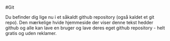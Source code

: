 #Git

Du befinder dig lige nu i et såkaldt github repository (også kaldet et git repo). Den mærkelige hvide hjemmeside der viser denne tekst hedder github og alle kan lave en bruger og lave deres eget github repository - helt gratis og uden reklamer.
